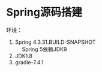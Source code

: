 

# Spring源码搭建

<!--

https://www.cnblogs.com/coder-qi/p/11072500.html
https://www.cnblogs.com/inkyi/p/15644920.html

-->

环境： 
1. Spring 4.3.31.BUILD-SNAPSHOT  
&emsp; Spring 5依赖JDK9
2. JDK1.8
3. gradle-7.4.1
